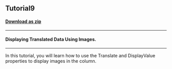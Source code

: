 ## Tutorial9
#### [Download as zip](https://minhaskamal.github.io/DownGit/#/home?url=https://github.com/GrapeCity/ComponentOne-WinForms-Samples/tree/master/NetFramework\List\VB\Tutorials\Tutorial9)
____
#### Displaying Translated Data Using Images.
____
In this tutorial, you will learn how to use the Translate and DisplayValue properties  to display images in the column. 







